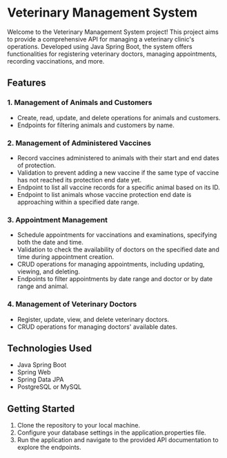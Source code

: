 # Veterinary Management System

Welcome to the Veterinary Management System project! This project aims to provide a comprehensive API for managing a veterinary clinic's operations. Developed using Java Spring Boot, the system offers functionalities for registering veterinary doctors, managing appointments, recording vaccinations, and more.

## Features

### 1. Management of Animals and Customers

-   Create, read, update, and delete operations for animals and customers.
-   Endpoints for filtering animals and customers by name.

### 2. Management of Administered Vaccines

-   Record vaccines administered to animals with their start and end dates of protection.
-   Validation to prevent adding a new vaccine if the same type of vaccine has not reached its protection end date yet.
-   Endpoint to list all vaccine records for a specific animal based on its ID.
-   Endpoint to list animals whose vaccine protection end date is approaching within a specified date range.

### 3. Appointment Management

-   Schedule appointments for vaccinations and examinations, specifying both the date and time.
-   Validation to check the availability of doctors on the specified date and time during appointment creation.
-   CRUD operations for managing appointments, including updating, viewing, and deleting.
-   Endpoints to filter appointments by date range and doctor or by date range and animal.

### 4. Management of Veterinary Doctors

-   Register, update, view, and delete veterinary doctors.
-   CRUD operations for managing doctors' available dates.


## Technologies Used

-   Java Spring Boot
-   Spring Web
-   Spring Data JPA
-   PostgreSQL or MySQL

## Getting Started

1.  Clone the repository to your local machine.
2.  Configure your database settings in the application.properties file.
3.  Run the application and navigate to the provided API documentation to explore the endpoints.